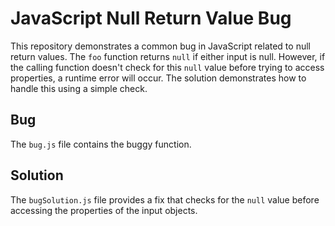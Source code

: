 # JavaScript Null Return Value Bug

This repository demonstrates a common bug in JavaScript related to null return values.  The `foo` function returns `null` if either input is null.  However, if the calling function doesn't check for this `null` value before trying to access properties, a runtime error will occur.  The solution demonstrates how to handle this using a simple check.

## Bug

The `bug.js` file contains the buggy function.

## Solution

The `bugSolution.js` file provides a fix that checks for the `null` value before accessing the properties of the input objects.